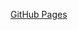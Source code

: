 [GitHub Pages]([https://pages.github.com/](https://issuu.com/westjem/docs/cord_2023_issue)https://issuu.com/westjem/docs/cord_2023_issue)

